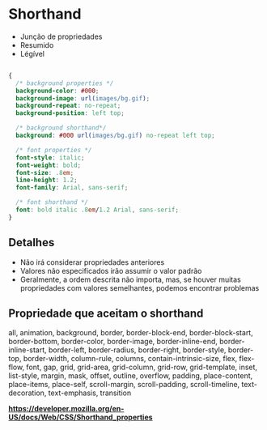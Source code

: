 # Shorthand

* Junção de propriedades
* Resumido
* Légível

```css

{
  /* background properties */
  background-color: #000;
  background-image: url(images/bg.gif);
  background-repeat: no-repeat;
  background-position: left top;

  /* background shorthand*/
  background: #000 url(images/bg.gif) no-repeat left top;

  /* font properties */
  font-style: italic;
  font-weight: bold;
  font-size: .8em;
  line-height: 1.2;
  font-family: Arial, sans-serif;

  /* font shorthand */ 
  font: bold italic .8em/1.2 Arial, sans-serif;
}

```

## Detalhes

* Não irá considerar propriedades anteriores
* Valores não especificados irão assumir o valor padrão
* Geralmente, a ordem descrita não importa, mas, se houver muitas propriedades
com valores semelhantes, podemos encontrar problemas

## Propriedade que aceitam o shorthand

all, animation, background, border, border-block-end, border-block-start, border-bottom, 
border-color, border-image, border-inline-end, border-inline-start, border-left, border-radius, 
border-right, border-style, border-top, border-width, column-rule, columns, contain-intrinsic-size, 
flex, flex-flow, font, gap, grid, grid-area, grid-column, grid-row, grid-template, inset, list-style, 
margin, mask, offset, outline, overflow, padding, place-content, place-items, place-self, scroll-margin, 
scroll-padding, scroll-timeline, text-decoration, text-emphasis, transition

**https://developer.mozilla.org/en-US/docs/Web/CSS/Shorthand_properties**
